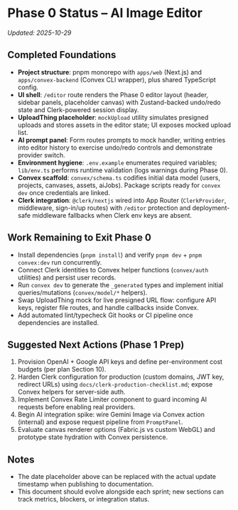 # Phase 0 Status – AI Image Editor

_Updated: 2025-10-29_

## Completed Foundations
- **Project structure**: pnpm monorepo with `apps/web` (Next.js) and `apps/convex-backend` (Convex CLI wrapper), plus shared TypeScript config.
- **UI shell**: `/editor` route renders the Phase 0 editor layout (header, sidebar panels, placeholder canvas) with Zustand-backed undo/redo state and Clerk-powered session display.
- **UploadThing placeholder**: `mockUpload` utility simulates presigned uploads and stores assets in the editor state; UI exposes mocked upload list.
- **AI prompt panel**: Form routes prompts to mock handler, writing entries into editor history to exercise undo/redo controls and demonstrate provider switch.
- **Environment hygiene**: `.env.example` enumerates required variables; `lib/env.ts` performs runtime validation (logs warnings during Phase 0).
- **Convex scaffold**: `convex/schema.ts` codifies initial data model (users, projects, canvases, assets, aiJobs). Package scripts ready for `convex dev` once credentials are linked.
- **Clerk integration**: `@clerk/nextjs` wired into App Router (`ClerkProvider`, middleware, sign-in/up routes) with `/editor` protection and deployment-safe middleware fallbacks when Clerk env keys are absent.

## Work Remaining to Exit Phase 0
- Install dependencies (`pnpm install`) and verify `pnpm dev` + `pnpm convex:dev` run concurrently.
- Connect Clerk identities to Convex helper functions (`convex/auth` utilities) and persist user records.
- Run `convex dev` to generate the `_generated` types and implement initial queries/mutations (`convex/model/*` helpers).
- Swap UploadThing mock for live presigned URL flow: configure API keys, register file routes, and handle callbacks inside Convex.
- Add automated lint/typecheck Git hooks or CI pipeline once dependencies are installed.

## Suggested Next Actions (Phase 1 Prep)
1. Provision OpenAI + Google API keys and define per-environment cost budgets (per plan Section 10).
2. Harden Clerk configuration for production (custom domains, JWT key, redirect URLs) using `docs/clerk-production-checklist.md`; expose Convex helpers for server-side auth.
3. Implement Convex Rate Limiter component to guard incoming AI requests before enabling real providers.
4. Begin AI integration spike: wire Gemini Image via Convex action (internal) and expose request pipeline from `PromptPanel`.
5. Evaluate canvas renderer options (Fabric.js vs custom WebGL) and prototype state hydration with Convex persistence.

## Notes
- The date placeholder above can be replaced with the actual update timestamp when publishing to documentation.
- This document should evolve alongside each sprint; new sections can track metrics, blockers, or integration status.
